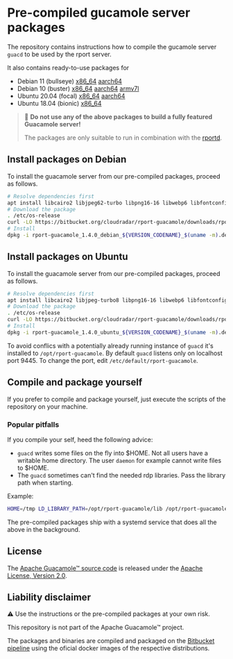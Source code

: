# Pre-compiled gucamole server packages
The repository contains instructions how to compile the gucamole server `guacd` to be used by the rport server.

It also contains ready-to-use packages for

* Debian 11 (bullseye) [x86_64](https://bitbucket.org/cloudradar/rport-guacamole/downloads/rport-guacamole_1.4.0_debian_bullseye_x86_64.deb) [aarch64](https://bitbucket.org/cloudradar/rport-guacamole/downloads/rport-guacamole_1.4.0_debian_bullseye_aatch64.deb)
* Debian 10 (buster) [x86_64](https://bitbucket.org/cloudradar/rport-guacamole/downloads/rport-guacamole_1.4.0_debian_buster_x86_64.deb) [aarch64](https://bitbucket.org/cloudradar/rport-guacamole/downloads/rport-guacamole_1.4.0_debian_buster_aarch64.deb) [armv7l](https://bitbucket.org/cloudradar/rport-guacamole/downloads/rport-guacamole_1.4.0_debian_buster_armv7l.deb)
* Ubuntu 20.04 (focal) [x86_64](https://bitbucket.org/cloudradar/rport-guacamole/downloads/rport-guacamole_1.4.0_ubuntu_focal_x86_64.deb) [aarch64](https://bitbucket.org/cloudradar/rport-guacamole/downloads/rport-guacamole_1.4.0_ubuntu_focal_aarch64.deb)
* Ubuntu 18.04 (bionic) [x86_64](https://bitbucket.org/cloudradar/rport-guacamole/downloads/rport-guacamole_1.4.0_ubuntu_bionic_x86_64.deb)

> 🚫 **Do not use any of the above packages to build a fully featured Guacamole server!**
>
> The packages are only suitable to run in combination with the [rportd](https://github.com/cloudradar-monitoring/rport).

## Install packages on Debian
To install the guacamole server from our pre-compiled packages, proceed as follows.
```bash
# Resolve dependencies first
apt install libcairo2 libjpeg62-turbo libpng16-16 libwebp6 libfontconfig1 libfreetype6
# Download the package
. /etc/os-release
curl -LO https://bitbucket.org/cloudradar/rport-guacamole/downloads/rport-guacamole_1.4.0_debian_${VERSION_CODENAME}_$(uname -m).deb
# Install
dpkg -i rport-guacamole_1.4.0_debian_${VERSION_CODENAME}_$(uname -m).deb
```

## Install packages on Ubuntu
To install the guacamole server from our pre-compiled packages, proceed as follows.
```bash
# Resolve dependencies first
apt install libcairo2 libjpeg-turbo8 libpng16-16 libwebp6 libfontconfig1 libfreetype6
# Download the package
. /etc/os-release
curl -LO https://bitbucket.org/cloudradar/rport-guacamole/downloads/rport-guacamole_1.4.0_ubuntu_${VERSION_CODENAME}_$(uname -m).deb
# Install
dpkg -i rport-guacamole_1.4.0_ubuntu_${VERSION_CODENAME}_$(uname -m).deb
```

To avoid conflics with a potentially already running instance of `guacd` it's installed to `/opt/rport-guacamole`.
By default `guacd` listens only on localhost port 9445. To change the port, edit `/etc/default/rport-guacamole`. 

## Compile and package yourself
If you prefer to compile and package yourself, just execute the scripts of the repository on your machine.

### Popular pitfalls

If you compile your self, heed the following advice:

* `guacd` writes some files on the fly into $HOME. Not all users have a writable home directory. The user `daemon` for example cannot write files to $HOME.
* The `guacd` sometimes can't find the needed rdp libraries. Pass the library path when starting.

Example:
```bash
HOME=/tmp LD_LIBRARY_PATH=/opt/rport-guacamole/lib /opt/rport-guacamole/sbin/guacd -v
```

The pre-compiled packages ship with a systemd service that does all the above in the background.

## License
The [Apache Guacamole™ source code](https://guacamole.apache.org/) is released under the [Apache License, Version 2.0](https://www.apache.org/licenses/LICENSE-2.0).

## Liability disclaimer
⚠️ Use the instructions or the pre-compiled packages at your own risk.

This repository is not part of the Apache Guacamole™ project.

The packages and binaries are compiled and packaged on the [Bitbucket pipeline](https://bitbucket.org/product/en/features/pipelines) using the oficial docker images of the respective distributions.